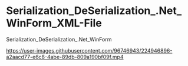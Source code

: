 # Serialization_DeSerialization_.Net_WinForm_XML-File
Serialization_DeSerialization_.Net_WinForm


https://user-images.githubusercontent.com/96746943/224946896-a2aacd77-e6c8-4abe-89db-809a190bf09f.mp4

